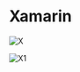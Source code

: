 # Xamarin


![X](https://user-images.githubusercontent.com/44413511/106394594-b507e000-63fd-11eb-8f8b-8cb2b90ac9b7.PNG)

![X1](https://user-images.githubusercontent.com/44413511/106394595-b5a07680-63fd-11eb-82f9-833a13b47e50.PNG)
